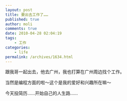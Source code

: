 ```yaml
---
layout: post
title: 要出去工作了……
published: true
author: moli
comments: true
date: 2010-04-28 02:04:19
tags:
    - 工作
categories:
    - life
permalink: /archives/1634.html
---
```

跟我哥一起出去，他去广州，我也打算在广州周边找个工作。

当然是编程方面的啦～这个是我的爱好和兴趣所在嘛～

今天投简历……开始自己的人生路……